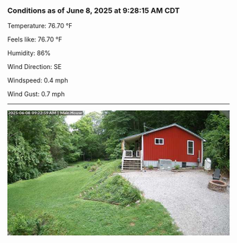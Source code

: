 ### Conditions as of June 8, 2025 at 9:28:15 AM CDT 

Temperature: 76.70 &deg;F

Feels like: 76.70 &deg;F

Humidity: 86%

Wind Direction: SE

Windspeed: 0.4 mph

Wind Gust: 0.7 mph

---

<img src="./images/latest.jpeg"/>

